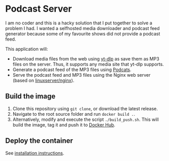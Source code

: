 # Podcast Server

I am no coder and this is a hacky solution that I put together to solve a problem I had. I wanted a selfhosted media downloader and podcast feed generator because some of my favourite shows did not provide a podcast feed.

This application will:

- Download media files from the web using [yt-dlp](https://github.com/yt-dlp/yt-dlp) as save them as MP3 files on the server. Thus, it supports any media site that yt-dlp supports.
- Generate a podcast feed of the MP3 files using [Podcats](https://github.com/jakubroztocil/podcats).
- Serve the podcast feed and MP3 files using the Nginx web server (based on [linuxserver/nginx](https://hub.docker.com/r/linuxserver/nginx)).

## Build the image

1. Clone this repository using `git clone`, or download the latest release.
2. Navigate to the root source folder and run `docker build .`.
3. Alternatively, modify and execute the script `./build_push.sh`. This will build the image, tag it and push it to [Docker Hub](https://hub.docker.com).

## Deploy the container

See [installation instructions](https://github.com/austozi/selfhosted/tree/main/podcast-server).
